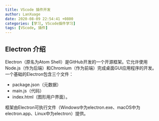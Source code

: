 ```yaml
---
title: VScode 插件开发
author: LanXuage
date: 2020-08-09 22:54:41 +0800
categories: [学习, VScode插件学习]
tags: [VScode, 插件]
---
```


## Electron 介绍

Electron（原名为Atom Shell）是GitHub开发的一个开源框架。它允许使用Node.js（作为后端）和Chromium（作为前端）完成桌面GUI应用程序的开发。一个基础的Electron包含三个文件：

- package.json（元数据）
- main.js（代码）
- index.html（图形用户界面）。

框架由Electron可执行文件（Windows中为electron.exe、macOS中为electron.app、Linux中为electron）提供。
